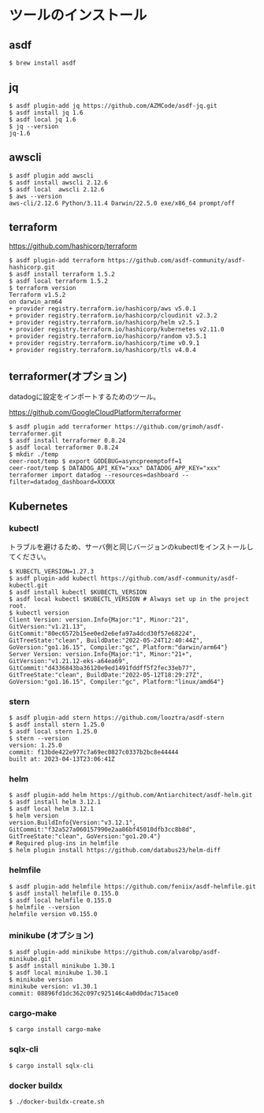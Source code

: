 # ツールのインストール

## asdf

```sh
$ brew install asdf
```

## jq

```shell
$ asdf plugin-add jq https://github.com/AZMCode/asdf-jq.git
$ asdf install jq 1.6
$ asdf local jq 1.6
$ jq --version
jq-1.6
```

## awscli

```shell
$ asdf plugin add awscli
$ asdf install awscli 2.12.6
$ asdf local  awscli 2.12.6
$ aws --version
aws-cli/2.12.6 Python/3.11.4 Darwin/22.5.0 exe/x86_64 prompt/off
```

## terraform

https://github.com/hashicorp/terraform

```shell
$ asdf plugin-add terraform https://github.com/asdf-community/asdf-hashicorp.git
$ asdf install terraform 1.5.2
$ asdf local terraform 1.5.2
$ terraform version
Terraform v1.5.2
on darwin_arm64
+ provider registry.terraform.io/hashicorp/aws v5.0.1
+ provider registry.terraform.io/hashicorp/cloudinit v2.3.2
+ provider registry.terraform.io/hashicorp/helm v2.5.1
+ provider registry.terraform.io/hashicorp/kubernetes v2.11.0
+ provider registry.terraform.io/hashicorp/random v3.5.1
+ provider registry.terraform.io/hashicorp/time v0.9.1
+ provider registry.terraform.io/hashicorp/tls v4.0.4
```

## terraformer(オプション)

datadogに設定をインポートするためのツール。

https://github.com/GoogleCloudPlatform/terraformer

```shell
$ asdf plugin add terraformer https://github.com/grimoh/asdf-terraformer.git
$ asdf install terraformer 0.8.24
$ asdf local terraformer 0.8.24
$ mkdir ./temp
ceer-root/temp $ export GODEBUG=asyncpreemptoff=1
ceer-root/temp $ DATADOG_API_KEY="xxx" DATADOG_APP_KEY="xxx" terraformer import datadog --resources=dashboard --filter=datadog_dashboard=XXXXX
```

## Kubernetes

### kubectl

トラブルを避けるため、サーバ側と同じバージョンのkubectlをインストールしてください。

```shell
$ KUBECTL_VERSION=1.27.3
$ asdf plugin-add kubectl https://github.com/asdf-community/asdf-kubectl.git
$ asdf install kubectl $KUBECTL_VERSION
$ asdf local kubectl $KUBECTL_VERSION # Always set up in the project root.
$ kubectl version
Client Version: version.Info{Major:"1", Minor:"21", GitVersion:"v1.21.13", GitCommit:"80ec6572b15ee0ed2e6efa97a4dcd30f57e68224", GitTreeState:"clean", BuildDate:"2022-05-24T12:40:44Z", GoVersion:"go1.16.15", Compiler:"gc", Platform:"darwin/arm64"}
Server Version: version.Info{Major:"1", Minor:"21+", GitVersion:"v1.21.12-eks-a64ea69", GitCommit:"d4336843ba36120e9ed1491fddff5f2fec33eb77", GitTreeState:"clean", BuildDate:"2022-05-12T18:29:27Z", GoVersion:"go1.16.15", Compiler:"gc", Platform:"linux/amd64"}
```

### stern

```shell
$ asdf plugin-add stern https://github.com/looztra/asdf-stern
$ asdf install stern 1.25.0
$ asdf local stern 1.25.0
$ stern --version
version: 1.25.0
commit: f13bde422e977c7a69ec0827c0337b2bc8e44444
built at: 2023-04-13T23:06:41Z
```

### helm

```shell
$ asdf plugin-add helm https://github.com/Antiarchitect/asdf-helm.git
$ asdf install helm 3.12.1
$ asdf local helm 3.12.1
$ helm version
version.BuildInfo{Version:"v3.12.1", GitCommit:"f32a527a060157990e2aa86bf45010dfb3cc8b8d", GitTreeState:"clean", GoVersion:"go1.20.4"}
# Required plug-ins in helmfile
$ helm plugin install https://github.com/databus23/helm-diff
```

### helmfile

```shell
$ asdf plugin-add helmfile https://github.com/feniix/asdf-helmfile.git
$ asdf install helmfile 0.155.0
$ asdf local helmfile 0.155.0
$ helmfile --version
helmfile version v0.155.0
```

### minikube (オプション)

```shell
$ asdf plugin-add minikube https://github.com/alvarobp/asdf-minikube.git
$ asdf install minikube 1.30.1
$ asdf local minikube 1.30.1
$ minikube version
minikube version: v1.30.1
commit: 08896fd1dc362c097c925146c4a0d0dac715ace0
```

### cargo-make

```shell
$ cargo install cargo-make
```

### sqlx-cli

```shell
$ cargo install sqlx-cli
```

### docker buildx

```shell
$ ./docker-buildx-create.sh
```